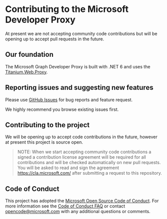 # Contributing to the Microsoft Developer Proxy

At present we are not accepting community code contributions but will be opening up to accept pull requests in the future.

## Our foundation

The Microsoft Graph Developer Proxy is built with .NET 6 and uses the [Titanium.Web.Proxy](https://github.com/justcoding121/titanium-web-proxy).

## Reporting issues and suggesting new features

Please use [GitHub Issues](https://github.com/microsoftgraph/msgraph-developer-proxy/issues?q=is%3Aissue+is%3Aopen+sort%3Aupdated-desc) for bug reports and feature request.

We highly recommend you browse existing issues first.

## Contributing to the project

We will be opening up to accept code contributions in the future, however at present this project is source open.
> NOTE: When we start accepting community code contributions a signed a contribution license agreement will be required for all contributions and will be checked automatically on new pull requests. You will be asked to read and sign the agreement https://cla.microsoft.com/ after submitting a request to this repository.

## Code of Conduct

This project has adopted the [Microsoft Open Source Code of Conduct](https://opensource.microsoft.com/codeofconduct/). For more information see the [Code of Conduct FAQ](https://opensource.microsoft.com/codeofconduct/faq/) or contact [opencode@microsoft.com](mailto:opencode@microsoft.com) with any additional questions or comments.
